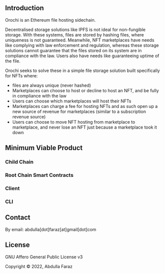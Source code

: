 ## Introduction
Orochi is an Ethereum file hosting sidechain.

Decentralised storage solutions like IPFS is not ideal for non-fungible storage. With these systems, files are stored by hashing files, where uniqueness is not guaranteed. Meanwhile, NFT marketplaces have needs like complying with law enforcement and regulation, whereas these storage solutions cannot guarantee that the files stored on its system are in compliance with the law. Users also have needs like guaranteeing uptime of the file.

Orochi seeks to solve these in a simple file storage solution built specifically for NFTs where:
- files are always unique (never hashed)
- Marketplaces can choose to host or decline to host an NFT, and be fully in compliance with the law
- Users can choose which marketplaces will host their NFTs
- Marketplaces can charge a fee for hosting NFTs and as such open up a new source of revenue for marketplaces (similar to a subscription revenue source)
- Users can choose to move NFT hosting from marketplace to marketplace, and never lose an NFT just because a marketplace took it down

## Minimum Viable Product
### Child Chain
### Root Chain Smart Contracts
### Client
### CLI

## Contact
By email: abdulla[dot]faraz[at]gmail[dot]com

## License 
GNU Affero General Public License v3

Copyright © 2022, Abdulla Faraz
